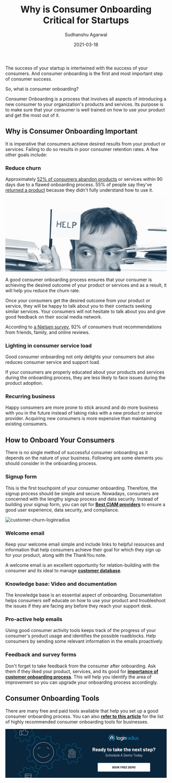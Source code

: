 ﻿---
type: fuel
title: "Why is Consumer Onboarding Critical for Startups"
date: "2021-03-18"
coverImage: "client-onboard-loginradius-fuel-blog.jpg"
tags: ["loginradius"]
featured: false
author: "Sudhanshu Agarwal"
description: "consumer Onboarding is a process that involves all aspects of introducing a new consumer to your organization's products and services. Its purpose is to make sure that your consumer is well trained on how to use your product and get the most out of it."
metatitle: "Why is Consumer Onboarding Critical for Startups"
metadescription: "Why is consumer onboarding important for startups. Find a list of free and paid tools available that help you set up a good consumer onboarding process."
---

The success of your startup is intertwined with the success of your consumers. And consumer onboarding is the first and most important step of consumer success.

So, what is consumer onboarding?

Consumer Onboarding is a process that involves all aspects of introducing a new consumer to your organization's products and services. Its purpose is to make sure that your consumer is well trained on how to use your product and get the most out of it.

## Why is Consumer Onboarding Important

It is imperative that consumers achieve desired results from your product or services. Failing to do so results in poor consumer retention rates. A few other goals include:

### Reduce churn

Approximately [52% of consumers abandon products](https://www.kickstartall.com/what-is-orchestrated-onboarding/) or services within 90 days due to a flawed onboarding process. 55% of people say they've [returned a product](https://www.wyzowl.com/customer-onboarding-statistics) because they didn't fully understand how to use it.

![customer-churn-loginradius](customer-churn--colorized.jpg)

A good consumer onboarding process ensures that your consumer is achieving the desired outcome of your product or services and as a result, it will help you reduce the churn rate.

Once your consumers get the desired outcome from your product or service, they will be happy to talk about you to their contacts seeking similar services. Your consumers will not hesitate to talk about you and give good feedback on their social media network.

According to [a Nielsen survey](https://www.nielsen.com/us/en/insights/article/2012/consumer-trust-in-online-social-and-mobile-advertising-grows/), 92% of consumers trust recommendations from friends, family, and online reviews.

### Lighting in consumer service load

Good consumer onboarding not only delights your consumers but also reduces consumer service and support load.

If your consumers are properly educated about your products and services during the onboarding process, they are less likely to face issues during the product adoption.

### Recurring business

Happy consumers are more prone to stick around and do more business with you in the future instead of taking risks with a new product or service provider. Acquiring new consumers is more expensive than maintaining existing consumers.

## How to Onboard Your Consumers

There is no single method of successful consumer onboarding as it depends on the nature of your business. Following are some elements you should consider in the onboarding process.

### Signup form

This is the first touchpoint of your consumer onboarding. Therefore, the signup process should be simple and secure. Nowadays, consumers are concerned with the lengthy signup process and data security. Instead of building your signup form, you can opt for [**Best CIAM providers**](https://www.loginradius.com/resource/loginradius-ciam-developers-whitepaper) to ensure a good user experience, data security, and compliance.

![customer-churn-loginradius](customer-onboarding-logiradius.jpg)

### Welcome email

Keep your welcome email simple and include links to helpful resources and information that help consumers achieve their goal for which they sign up for your product, along with the ThankYou note.

A welcome email is an excellent opportunity for relation-building with the consumer and its ideal to manage **[customer database](https://www.loginradius.com/customers/)**.

### Knowledge base: Video and documentation

The knowledge base is an essential aspect of onboarding. Documentation helps consumers self educate on how to use your product and troubleshoot the issues if they are facing any before they reach your support desk.

### Pro-active help emails

Using good consumer activity tools keeps track of the progress of your consumer's product usage and identifies the possible roadblocks. Help consumers by sending some relevant information in the emails proactively.

### Feedback and survey forms

Don't forget to take feedback from the consumer after onboarding. Ask them if they liked your product, services, and its good for **[importance of customer onboarding process](https://www.loginradius.com/blog/fuel/2021/02/importance-customer-onboarding/)**. This will help you identify the area of improvement so you can upgrade your onboarding process accordingly.

## Consumer Onboarding Tools

There are many free and paid tools available that help you set up a good consumer onboarding process. You can also [**refer to this article**](https://www.loginradius.com/blog/fuel/2021/01/user-onboarding-tools/) for the list of highly recommended consumer onboarding tools for businesses.

[![book-a-demo-loginradius](../assets/book-a-demo-loginradius.png)](https://www.loginradius.com/book-a-demo/)
